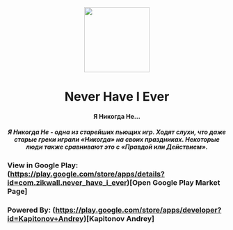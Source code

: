 <div align="center">
  <img width="150" height="150" src="https://github.com/zikwall/never-have-i-ever/blob/master/android/app/src/main/res/drawable/neverhaveiever_500.png">
  <h1>Never Have I Ever</h1>
  <h4>Я Никогда Не...</h4>
  <h5>Я Никогда Не - одна из старейших пьющих игр. Ходят слухи, что даже старые греки играли «Никогда» на своих праздниках. Некоторые люди также сравнивают это с «Правдой или Действием».</h5>
</div>

### View in Google Play: (https://play.google.com/store/apps/details?id=com.zikwall.never_have_i_ever)[Open Google Play Market Page]

### Powered By: (https://play.google.com/store/apps/developer?id=Kapitonov+Andrey)[Kapitonov Andrey]
